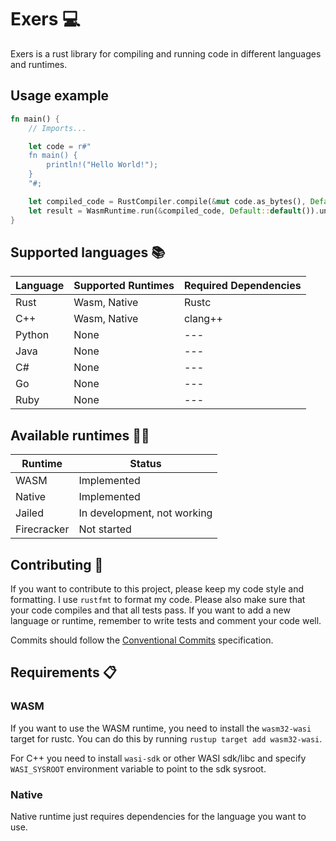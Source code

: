 # Exers :computer:

Exers is a rust library for compiling and running code in different languages and runtimes.

## Usage example

```rust
fn main() {
    // Imports...

    let code = r#"
    fn main() {
        println!("Hello World!");
    }
    "#;

    let compiled_code = RustCompiler.compile(&mut code.as_bytes(), Default::default());
    let result = WasmRuntime.run(&compiled_code, Default::default()).unwrap();
}
```

## Supported languages :books:

| Language | Supported Runtimes | Required Dependencies |
| -------- | ------------------ | --------------------- |
| Rust     | Wasm, Native       | Rustc                 |
| C++      | Wasm, Native       | clang++               |
| Python   | None               | ---                   |
| Java     | None               | ---                   |
| C#       | None               | ---                   |
| Go       | None               | ---                   |
| Ruby     | None               | ---                   |

## Available runtimes :running_man:

| Runtime     | Status                      |
| ----------- | --------------------------- |
| WASM        | Implemented                 |
| Native      | Implemented                 |
| Jailed      | In development, not working |
| Firecracker | Not started                 |

## Contributing :handshake:

If you want to contribute to this project, please keep my code style and formatting. I use `rustfmt` to format my code. Please also make sure that your code compiles and that all tests pass. If you want to add a new language or runtime, remember to write tests and comment your code well.

Commits should follow the [Conventional Commits](https://www.conventionalcommits.org/en/v1.0.0/) specification.

## Requirements :clipboard:

### WASM

If you want to use the WASM runtime, you need to install the `wasm32-wasi` target for rustc. You can do this by running `rustup target add wasm32-wasi`.

For C++ you need to install `wasi-sdk` or other WASI sdk/libc and specify
`WASI_SYSROOT` environment variable to point to the sdk sysroot.

### Native

Native runtime just requires dependencies for the language you want to use.

